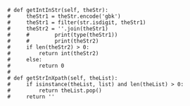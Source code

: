     # def getIntInStr(self, theStr):
    #     theStr1 = theStr.encode('gbk')
    #     theStr1 = filter(str.isdigit, theStr1)
    #     theStr2 = ''.join(theStr1)
    #     #        print(type(theStr1))
    #     #        print(theStr2)
    #     if len(theStr2) > 0:
    #         return int(theStr2)
    #     else:
    #         return 0
    #
    # def getStrInXpath(self, theList):
    #     if isinstance(theList, list) and len(theList) > 0:
    #         return theList.pop()
    #     return ''